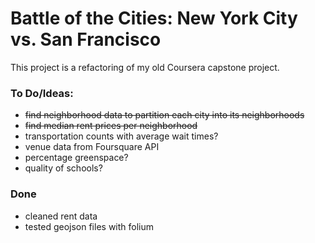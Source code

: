 # Battle of the Cities: New York City vs. San Francisco

This project is a refactoring of my old Coursera capstone project.

### To Do/Ideas:

* ~~find neighborhood data to partition each city into its neighborhoods~~
* ~~find median rent prices per neighborhood~~
* transportation counts with average wait times?
* venue data from Foursquare API
* percentage greenspace?
* quality of schools?
### Done

* cleaned rent data
* tested geojson files with folium
